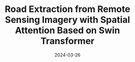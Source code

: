 ---
title: "Road Extraction from Remote Sensing Imagery with Spatial Attention Based on Swin Transformer"
collection: publications
category: manuscripts
permalink: /publication/2024-10-01-paper-title-number-3
#excerpt: 'A study on applying deep learning techniques to road detection and centerline extraction, focusing on multi-task learning.'
date: 2024-03-26
venue: '16'
slidesurl: 'https://github.com/xiachangxue/xfy.github.io/files/paper21.pdf'
paperurl: 'https://www.mdpi.com/2072-4292/16/7/1183'
bibtexurl: 'http://academicpages.github.io/files/bibtex21.bib'
citation: 'Zhu, X.; Huang, X.; Cao, W.; Yang, X.; Zhou, Y.; Wang, S. Road Extraction from Remote Sensing Imagery with Spatial Attention Based on Swin Transformer. Remote Sens. 2024, 16, 1183.'
---